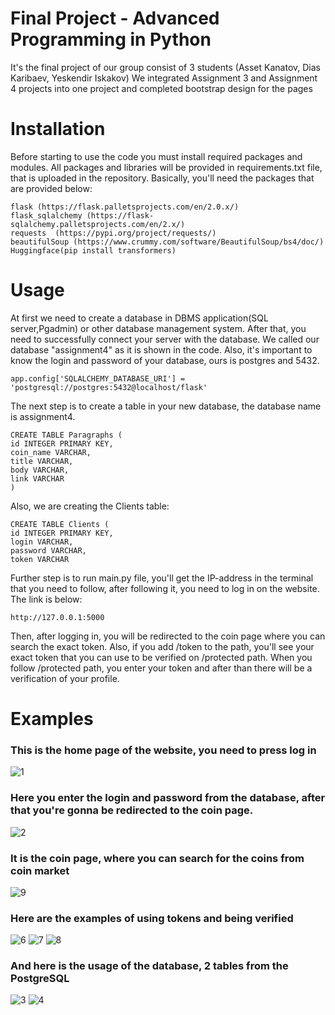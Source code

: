 # Final Project - Advanced Programming in Python 
It's the final project of our group consist of 3 students (Asset Kanatov, Dias Karibaev, Yeskendir Iskakov)
We integrated Assignment 3 and Assignment 4 projects into one project and completed bootstrap design for the pages

# Installation
Before starting to use the code you must install required packages and modules. All packages and libraries will be provided in requirements.txt file, that is uploaded in the repository. Basically, you'll need the packages that are provided below:

``` 
flask (https://flask.palletsprojects.com/en/2.0.x/)
flask_sqlalchemy (https://flask-sqlalchemy.palletsprojects.com/en/2.x/)
requests  (https://pypi.org/project/requests/)
beautifulSoup (https://www.crummy.com/software/BeautifulSoup/bs4/doc/)
Huggingface(pip install transformers)
```

# Usage
At first we need to create a database in DBMS application(SQL server,Pgadmin) or other database management system. After that, you need to successfully connect your server with the database. We called our database "assignment4" as it is shown in the code. Also, it's important to know the login and password of your database, ours is postgres and 5432.
```
app.config['SQLALCHEMY_DATABASE_URI'] = 'postgresql://postgres:5432@localhost/flask'
```
The next step is to create a table in your new database, the database name is assignment4.
```
CREATE TABLE Paragraphs (
id INTEGER PRIMARY KEY,
coin_name VARCHAR,
title VARCHAR,
body VARCHAR, 
link VARCHAR
)
```
Also, we are creating the Clients table:
```
CREATE TABLE Clients (
id INTEGER PRIMARY KEY,
login VARCHAR,
password VARCHAR,
token VARCHAR
```

Further step is to run main.py file, you'll get the IP-address in the terminal that you need to follow, after following it, you need to log in on the website. The link is below:
```
http://127.0.0.1:5000
```

Then, after logging in, you will be redirected to the coin page where you can search the exact token. Also, if you add /token to the path, you'll see your exact token that you can use to be verified on /protected path. When you follow /protected path, you enter your token and after than there will be a verification of your profile.

# Examples

### This is the home page of the website, you need to press log in
![1](https://user-images.githubusercontent.com/82859085/142574009-19ab01af-1c7f-40eb-b538-8fb8c189a596.PNG)

### Here you enter the login and password from the database, after that you're gonna be redirected to the coin page.
![2](https://user-images.githubusercontent.com/82859085/142574134-0f9e1bcc-e928-4270-87ea-a0d89a68afb2.PNG)

### It is the coin page, where you can search for the coins from coin market
![9](https://user-images.githubusercontent.com/82859085/142574178-e81e98b8-6336-46e9-acf5-114b7ff6a44e.PNG)

### Here are the examples of using tokens and being verified
![6](https://user-images.githubusercontent.com/82859085/142574267-26d2e73b-72ae-4be0-bae0-7890d9bde9fa.PNG)
![7](https://user-images.githubusercontent.com/82859085/142574545-f0519c63-453f-4e58-a81e-1863374e302f.PNG)
![8](https://user-images.githubusercontent.com/82859085/142574316-41362096-4a6c-4d72-8214-f05b27b3a1b8.PNG)

### And here is the usage of the database, 2 tables from the PostgreSQL

![3](https://user-images.githubusercontent.com/82859085/142574433-e9758a9b-70f9-44e5-a3d7-9e96b34093ab.PNG)
![4](https://user-images.githubusercontent.com/82859085/142574440-6cbfe515-508d-4d26-990f-1003c27feeb9.PNG)







